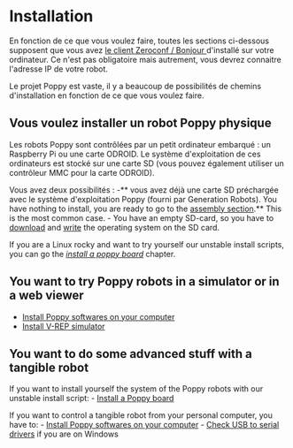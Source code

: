 # Installation

En fonction de ce que vous voulez faire, toutes les sections ci-dessous supposent que vous avez [ le client Zeroconf / Bonjour ](install-zeroconf.md) d'installé sur votre ordinateur. Ce n'est pas obligatoire mais autrement, vous devrez connaitre l'adresse IP de votre robot.

Le projet Poppy est vaste, il y a beaucoup de possibilités de chemins d'installation en fonction de ce que vous voulez faire.

## Vous voulez installer un robot Poppy physique

Les robots Poppy sont contrôlées par un petit ordinateur embarqué : un Raspberry Pi ou une carte ODROID. Le système d'exploitation de ces ordinateurs est stocké sur une carte SD (vous pouvez également utiliser un contrôleur MMC pour la carte ODROID).

Vous avez deux possibilités : -** vous avez déjà une carte SD préchargée avec le système d'exploitation Poppy (fourni par Generation Robots). You have nothing to install, you are ready to go to the [assembly section](../assembly-guides/README.md).** This is the most common case. - You have an empty SD-card, so you have to [download](burn-an-image-file.md#download-the-image) and [write](burn-an-image-file.md#write-an-image-to-the-sd-card) the operating system on the SD card.

If you are a Linux rocky and want to try yourself our unstable install scripts, you can go the [*install a poppy board*](install-a-poppy-board.md) chapter.

## You want to try Poppy robots in a simulator or in a web viewer

- [Install Poppy softwares on your computer](install-poppy-softwares.md)
- [Install V-REP simulator](install-vrep.md)

## You want to do some advanced stuff with a tangible robot

If you want to install yourself the system of the Poppy robots with our unstable install script: - [Install a Poppy board](install-a-poppy-board.md)

If you want to control a tangible robot from your personal computer, you have to: - [Install Poppy softwares on your computer](install-poppy-softwares.md) - [Check USB to serial drivers](install-drivers.md) if you are on Windows
